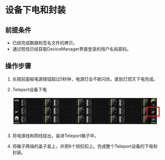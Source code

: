 # 设备下电和封装<a name="des_01_0030"></a>

## 前提条件<a name="section99261038114210"></a>

-   已经完成数据和签名文件的拷贝。
-   通过短信已经获取DeviceManager界面登录的用户名和密码。

## 操作步骤<a name="section12485133313453"></a>

1.  长按前面板电源按钮超过5秒钟，电源灯会不断闪烁，直到灯熄灭下电完成。
2.  Teleport设备下电

    ![](figures/zh-cn_image_0218160917.png)

3.  将电源线和网线拔出，装进Teleport箱子中。
4.  将箱子两端的盖子盖上，并把6个锁扣扣上。完成整个Teleport设备的下电和封装。

